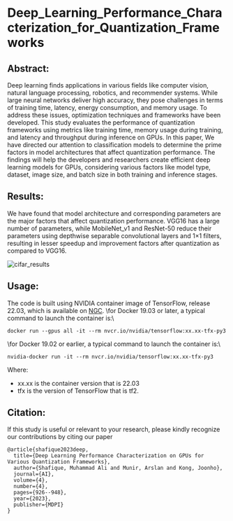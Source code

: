 # Deep_Learning_Performance_Characterization_for_Quantization_Frameworks

## Abstract:
Deep learning finds applications in various fields like computer vision, natural language processing, robotics, and recommender systems. While large neural networks deliver high accuracy, they pose challenges in terms of training time, latency, energy consumption, and memory usage. To address these issues, optimization techniques and frameworks have been developed. This study evaluates the performance of quantization frameworks using metrics like training time, memory usage during training, and latency and throughput during inference on GPUs. In this paper, We have directed our attention to classification models to determine the prime factors in model architectures that affect quantization performance. The findings will help the developers and researchers create efficient deep learning models for GPUs, considering various factors like model type, dataset, image size, and batch size in both training and inference stages.

## Results:
We have found that model architecture and corresponding parameters are the major factors that affect quantization performance. VGG16 has a large number of parameters, while MobileNet_v1 and ResNet-50 reduce their parameters using depthwise separable convolutional layers and 1×1 filters, resulting in lesser speedup and improvement factors after quantization as compared to VGG16.

![cifar_results](https://github.com/alishafique3/Deep_Learning_Performance_Characterization_for_Quantization_Frameworks/assets/17300597/574df405-efa9-473f-aaac-014805b590b7)

## Usage:
The code is built using NVIDIA container image of TensorFlow, release 22.03, which is available on [NGC](https://catalog.ngc.nvidia.com/orgs/nvidia/containers/tensorflow).
\for Docker 19.03 or later, a typical command to launch the container is:\
```
docker run --gpus all -it --rm nvcr.io/nvidia/tensorflow:xx.xx-tfx-py3
```
\for Docker 19.02 or earlier, a typical command to launch the container is:\
```
nvidia-docker run -it --rm nvcr.io/nvidia/tensorflow:xx.xx-tfx-py3
```
Where:
- xx.xx is the container version that is 22.03
- tfx is the version of TensorFlow that is tf2.

## Citation:
If this study is useful or relevant to your research, please kindly recognize our contributions by citing our paper
```
@article{shafique2023deep,
  title={Deep Learning Performance Characterization on GPUs for Various Quantization Frameworks},
  author={Shafique, Muhammad Ali and Munir, Arslan and Kong, Joonho},
  journal={AI},
  volume={4},
  number={4},
  pages={926--948},
  year={2023},
  publisher={MDPI}
}
```
